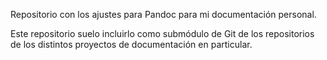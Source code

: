 


Repositorio con los ajustes para Pandoc para mi documentación personal.

Este repositorio suelo incluirlo como submódulo de Git de los repositorios
de los distintos proyectos de documentación en particular.






